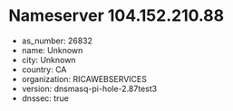 # Nameserver 104.152.210.88

* as_number: 26832
* name: Unknown
* city: Unknown
* country: CA
* organization: RICAWEBSERVICES
* version: dnsmasq-pi-hole-2.87test3
* dnssec: true

